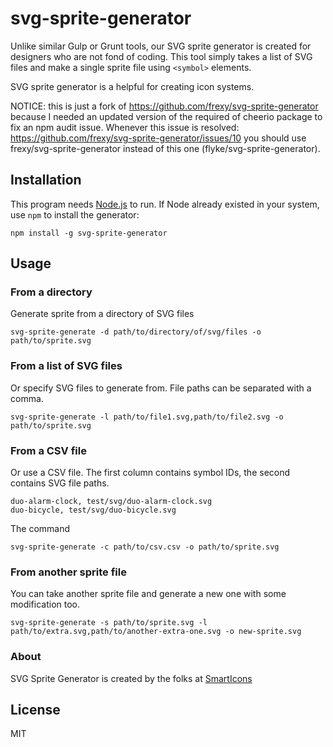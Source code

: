 # svg-sprite-generator

Unlike similar Gulp or Grunt tools, our SVG sprite generator is created for designers who are not fond of coding. This tool simply takes a list of SVG files and make a single sprite file using ```<symbol>``` elements. 

SVG sprite generator is a helpful for creating icon systems.

NOTICE: this is just a fork of https://github.com/frexy/svg-sprite-generator
because I needed an updated version of the required of cheerio package
to fix an npm audit issue. Whenever this issue is resolved: https://github.com/frexy/svg-sprite-generator/issues/10
you should use frexy/svg-sprite-generator instead of this one (flyke/svg-sprite-generator). 

## Installation

This program needs [Node.js](http://nodejs.org) to run. If Node already existed in your system, use ```npm``` to install the generator:

```
npm install -g svg-sprite-generator
```

## Usage

### From a directory 
Generate sprite from a directory of SVG files

```
svg-sprite-generate -d path/to/directory/of/svg/files -o path/to/sprite.svg
```

### From a list of SVG files
Or specify SVG files to generate from. File paths can be separated with a comma.

```
svg-sprite-generate -l path/to/file1.svg,path/to/file2.svg -o path/to/sprite.svg
```

### From a CSV file
Or use a CSV file. The first column contains symbol IDs, the second contains SVG file paths.

```csv
duo-alarm-clock, test/svg/duo-alarm-clock.svg
duo-bicycle, test/svg/duo-bicycle.svg
```
The command

```
svg-sprite-generate -c path/to/csv.csv -o path/to/sprite.svg
```

### From another sprite file

You can take another sprite file and generate a new one with some modification too.

```
svg-sprite-generate -s path/to/sprite.svg -l path/to/extra.svg,path/to/another-extra-one.svg -o new-sprite.svg
```
### About

SVG Sprite Generator is created by the folks at [SmartIcons](https://smarticons.co)

## License
MIT


